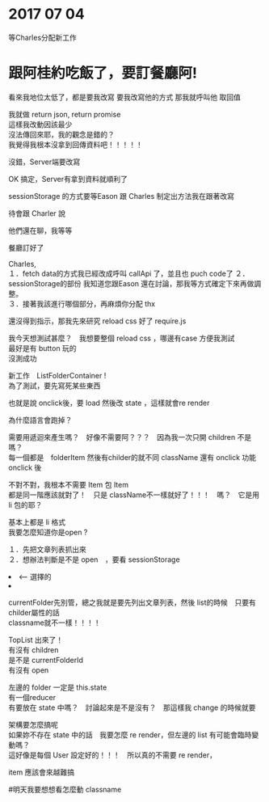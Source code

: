 # 2017 07 04

等Charles分配新工作
 
# 跟阿桂約吃飯了，要訂餐廳阿!  

看來我地位太低了，都是要我改寫
要我改寫他的方式
那我就呼叫他
取回值

我就做 return json, return promise  
這樣我改動因該最少  
沒法傳回來耶，我的觀念是錯的？  
我覺得我根本沒拿到回傳資料吧！！！！！  
  
沒錯，Server端要改寫  
  
OK 搞定，Server有拿到資料就順利了  
  
sessionStorage 的方式要等Eason 跟 Charles 制定出方法我在跟著改寫  

待會跟 Charler 說  

他們還在聊，我等等  

餐廳訂好了  

Charles,   
１．fetch data的方式我已經改成呼叫 callApi 了，並且也 puch code了 
２．sessionStorage的部份 我知道您跟Eason 還在討論，那我等方式確定下來再做調整。  
３．接著我該進行哪個部分，再麻煩你分配 thx  

還沒得到指示，那我先來研究 reload css 好了 require.js  

我今天想測試甚麼？　我想要整個 reload css ，哪邊有case 方便我測試  
最好是有 button 玩的  
沒測成功  

新工作　ListFolderContainer !  
為了測試，要先寫死某些東西   

也就是說 onclick後，要 load 然後改 state ，這樣就會re render  

為什麼語言會跑掉？  

需要用遞迴來產生嗎？　好像不需要阿？？？　因為我一次只開 children 不是嗎？  
每一個都是　folderItem 然後有childer的就不同 className 還有 onclick 功能  
onclick 後   


不對不對，我根本不需要 Item 包 Item   
都是同一階應該就對了！　只是 className不一樣就好了！！！　嗎？　它是用 li 包的耶？  


基本上都是 li 格式  
我要怎麼知道你是open ?   

１．先把文章列表抓出來  
２．想辦法判斷是不是 open　，要看 sessionStorage  

<li class="state-item-active"> <-- 選擇的  
<li class="folder　　前面會有「ㄑ」  
<li class="folder state-folder-open">  

currentFolder先別管，總之我就是要先列出文章列表，然後 list的時候　只要有childer屬性的話  
classname就不一樣！！！！  

TopList 出來了！  
有沒有 children  
是不是 currentFolderId  
有沒有 open  

左邊的 folder 一定是 this.state  
有一個reducer   
有要放在 state 中嗎？　討論起來是不是沒有？　那這樣我 change 的時候就要  

架構要怎麼搞呢  
如果妳不存在 state 中的話　我要怎麼 re render，但左邊的 list 有可能會臨時變動嗎？  
這好像是每個 User 設定好的！！！　所以真的不需要 re render，  

item 應該會來越難搞  
   
#明天我要想想看怎麼動 classname  
